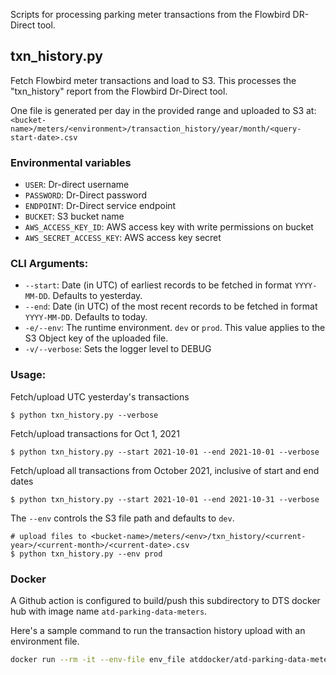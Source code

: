 Scripts for processing parking meter transactions from the Flowbird DR-Direct tool.

## txn_history.py

Fetch Flowbird meter transactions and load to S3. This processes the "txn_history" report from the Flowbird Dr-Direct tool.

One file is generated per day in the provided range and uploaded to S3 at: `<bucket-name>/meters/<environment>/transaction_history/year/month/<query-start-date>.csv`

### Environmental variables

- `USER`: Dr-direct username
- `PASSWORD`: Dr-Direct password
- `ENDPOINT`: Dr-Direct service endpoint
- `BUCKET`: S3 bucket name
- `AWS_ACCESS_KEY_ID`: AWS access key with write permissions on bucket
- `AWS_SECRET_ACCESS_KEY`: AWS access key secret

### CLI Arguments:

- `--start`: Date (in UTC) of earliest records to be fetched in format `YYYY-MM-DD`. Defaults to yesterday.
- `--end`: Date (in UTC) of the most recent records to be fetched in format `YYYY-MM-DD`. Defaults to today.
- `-e/--env`: The runtime environment. `dev` or `prod`. This value applies to the S3 Object key of the uploaded file.
- `-v/--verbose`: Sets the logger level to DEBUG

### Usage:

Fetch/upload UTC yesterday's transactions

```shell
$ python txn_history.py --verbose
```

Fetch/upload transactions for Oct 1, 2021

```shell
$ python txn_history.py --start 2021-10-01 --end 2021-10-01 --verbose
```

Fetch/upload all transactions from October 2021, inclusive of start and end dates

```shell
$ python txn_history.py --start 2021-10-01 --end 2021-10-31 --verbose
```

The `--env` controls the S3 file path and defaults to `dev`.

```shell
# upload files to <bucket-name>/meters/<env>/txn_history/<current-year>/<current-month>/<current-date>.csv
$ python txn_history.py --env prod
```

### Docker

A Github action is configured to build/push this subdirectory to DTS docker hub with image name `atd-parking-data-meters`.

Here's a sample command to run the transaction history upload with an environment file.

```bash
docker run --rm -it --env-file env_file atddocker/atd-parking-data-meters python txn_history.py -v --start 2021-12-08 --end 2021-12-09
```
